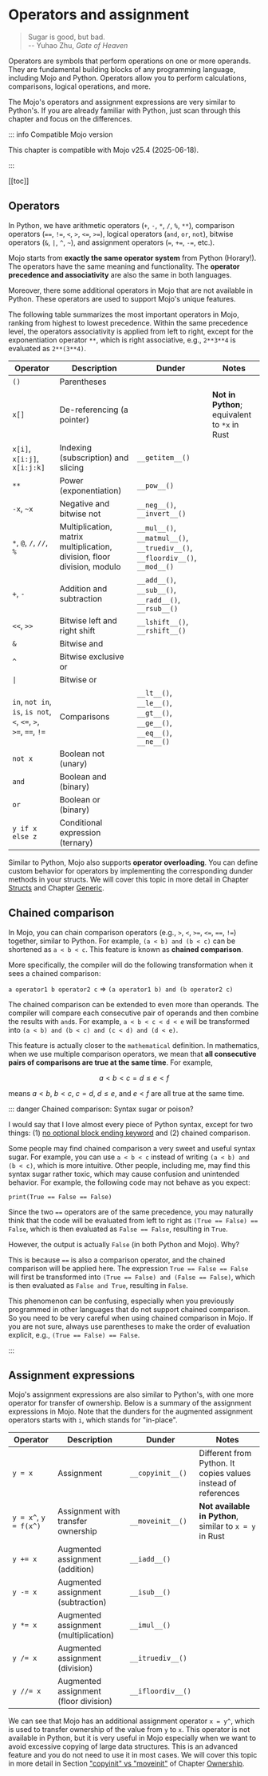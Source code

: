 # Operators and assignment

> Sugar is good, but bad.  
> -- Yuhao Zhu, *Gate of Heaven*

Operators are symbols that perform operations on one or more operands. They are fundamental building blocks of any programming language, including Mojo and Python. Operators allow you to perform calculations, comparisons, logical operations, and more.

The Mojo's operators and assignment expressions are very similar to Python's. If you are already familiar with Python, just scan through this chapter and focus on the differences.

::: info Compatible Mojo version

This chapter is compatible with Mojo v25.4 (2025-06-18).

:::

[[toc]]

## Operators

In Python, we have arithmetic operators (`+`, `-`, `*`, `/`, `%`, `**`), comparison operators (`==`, `!=`, `<`, `>`, `<=`, `>=`), logical operators (`and`, `or`, `not`), bitwise operators (`&`, `|`, `^`, `~`), and assignment operators (`=`, `+=`, `-=`, etc.).

Mojo starts from **exactly the same operator system** from Python (Horary!). The operators have the same meaning and functionality. The **operator precedence and associativity** are also the same in both languages.

Moreover, there some additional operators in Mojo that are not available in Python. These operators are used to support Mojo's unique features.

The following table summarizes the most important operators in Mojo, ranking from highest to lowest precedence. Within the same precedence level, the operators associativity is applied from left to right, except for the exponentiation operator `**`, which is right associative, e.g., `2**3**4` is evaluated as `2**(3**4)`.

| Operator                                                         | Description                                                             | Dunder                                                                       | Notes                                         |
| ---------------------------------------------------------------- | ----------------------------------------------------------------------- | ---------------------------------------------------------------------------- | --------------------------------------------- |
| `()`                                                             | Parentheses                                                             |                                                                              |                                               |
| `x[]`                                                            | De-referencing (a pointer)                                              |                                                                              | **Not in Python**; equivalent to `*x` in Rust |
| `x[i]`, `x[i:j]`, `x[i:j:k]`                                     | Indexing (subscription) and slicing                                     | `__getitem__()`                                                              |                                               |
| `**`                                                             | Power (exponentiation)                                                  | `__pow__()`                                                                  |                                               |
| `-x`, `~x`                                                       | Negative and bitwise not                                                | `__neg__()`, `__invert__()`                                                  |                                               |
| `*`, `@`, `/`, `//`, `%`                                         | Multiplication, matrix multiplication, division, floor division, modulo | `__mul__()`, `__matmul__()`,  `__truediv__()`, `__floordiv__()`, `__mod__()` |                                               |
| `+`, `-`                                                         | Addition and subtraction                                                | `__add__()`, `__sub__()`, `__radd__()`, `__rsub__()`                         |                                               |
| `<<`, `>>`                                                       | Bitwise left and right shift                                            | `__lshift__()`, `__rshift__()`                                               |                                               |
| `&`                                                              | Bitwise and                                                             |                                                                              |                                               |
| `^`                                                              | Bitwise exclusive or                                                    |                                                                              |                                               |
| `\|`                                                             | Bitwise or                                                              |                                                                              |                                               |
| `in`, `not in`, `is`, `is not`, `<`, `<=`, `>`, `>=`, `==`, `!=` | Comparisons                                                             | `__lt__()`, `__le__()`, `__gt__()`, `__ge__()`, `__eq__()`, `__ne__()`       |                                               |
| `not x`                                                          | Boolean not (unary)                                                     |                                                                              |                                               |
| `and`                                                            | Boolean and (binary)                                                    |                                                                              |                                               |
| `or`                                                             | Boolean or (binary)                                                     |                                                                              |                                               |
| `y if x else z`                                                  | Conditional expression (ternary)                                        |                                                                              |                                               |

Similar to Python, Mojo also supports **operator overloading**. You can define custom behavior for operators by implementing the corresponding dunder methods in your structs. We will cover this topic in more detail in Chapter [Structs](../basic/structs) and Chapter [Generic](../advanced/generic.md).

## Chained comparison

In Mojo, you can chain comparison operators (e.g., `>`, `<`, `>=`, `<=`, `==`, `!=`) together, similar to Python. For example, `(a < b) and (b < c)` can be shortened as `a < b < c`. This feature is known as **chained comparison**.

More specifically, the compiler will do the following transformation when it sees a chained comparison:

`a operator1 b operator2 c` => `(a operator1 b) and (b operator2 c)`

The chained comparison can be extended to even more than operands. The compiler will compare each consecutive pair of operands and then combine the results with `and`s. For example, `a < b < c < d < e` will be transformed into `(a < b) and (b < c) and (c < d) and (d < e)`.

This feature is actually closer to the `mathematical` definition. In mathematics, when we use multiple comparison operators, we mean that **all consecutive pairs of comparisons are true at the same time**. For example,

$$a < b < c = d \le e < f$$

means $a < b$, $b < c$, $c = d$, $d \le e$, and $e < f$ are all true at the same time.

::: danger Chained comparison: Syntax sugar or poison?

I would say that I love almost every piece of Python syntax, except for two things: (1) [no optional block ending keyword](../misc/wishes#optional-block-ending-keyword) and (2) chained comparison.

Some people may find chained comparison a very sweet and useful syntax sugar. For example, you can use `a < b < c` instead of writing `(a < b) and (b < c)`, which is more intuitive. Other people, including me, may find this syntax sugar rather toxic, which may cause confusion and unintended behavior. For example, the following code may not behave as you expect:

```mojo
print(True == False == False)
```

Since the two `==` operators are of the same precedence, you may naturally think that the code will be evaluated from left to right as `(True == False) == False`, which is then evaluated as `False == False`, resulting in `True`.

However, the output is actually `False` (in both Python and Mojo). Why?

This is because `==` is also a comparison operator, and the chained comparison will be applied here. The expression `True == False == False` will first be transformed into `(True == False) and (False == False)`, which is then evaluated as `False and True`, resulting in `False`.

This phenomenon can be confusing, especially when you previously programmed in other languages that do not support chained comparison. So you need to be very careful when using chained comparison in Mojo. If you are not sure, always use parentheses to make the order of evaluation explicit, e.g., `(True == False) == False`.

:::

## Assignment expressions

Mojo's assignment expressions are also similar to Python's, with one more operator for transfer of ownership. Below is a summary of the assignment expressions in Mojo. Note that the dunders for the augmented assignment operators starts with `i`, which stands for "in-place".

| Operator              | Description                           | Dunder            | Notes                                                         |
| --------------------- | ------------------------------------- | ----------------- | ------------------------------------------------------------- |
| `y = x`               | Assignment                            | `__copyinit__()`  | Different from Python. It copies values instead of references |
| `y = x^`, `y = f(x^)` | Assignment with transfer ownership    | `__moveinit__()`  | **Not available in Python**, similar to `x = y` in Rust       |
| `y += x`              | Augmented assignment (addition)       | `__iadd__()`      |                                                               |
| `y -= x`              | Augmented assignment (subtraction)    | `__isub__()`      |                                                               |
| `y *= x`              | Augmented assignment (multiplication) | `__imul__()`      |                                                               |
| `y /= x`              | Augmented assignment (division)       | `__itruediv__()`  |                                                               |
| `y //= x`             | Augmented assignment (floor division) | `__ifloordiv__()` |                                                               |

We can see that Mojo has an additional assignment operator `x = y^`, which is used to transfer ownership of the value from `y` to `x`. This operator is not available in Python, but it is very useful in Mojo especially when we want to avoid excessive copying of large data structures. This is an advanced feature and you do not need to use it in most cases. We will cover this topic in more detail in Section ["copyinit" vs "moveinit"](../advanced/ownership#copyinit-vs-moveinit)
of Chapter [Ownership](../advanced/ownership.md).
